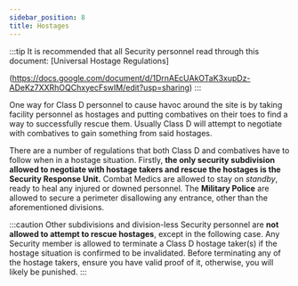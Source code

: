 ```yaml
---
sidebar_position: 8
title: Hostages
---
```


:::tip
It is recommended that all Security personnel read through this document: [Universal Hostage Regulations]

(https://docs.google.com/document/d/1DrnAEcUAkOTaK3xupDz-ADeKz7XXRhOQChxyecFswIM/edit?usp=sharing)
:::

One way for Class D personnel to cause havoc around the site is by taking facility personnel as hostages and putting combatives on their toes to find a way to successfully rescue them. Usually Class D will attempt to negotiate with combatives to gain something from said hostages.

There are a number of regulations that both Class D and combatives have to follow when in a hostage situation. Firstly, **the only security subdivision allowed to negotiate with hostage takers and rescue the hostages is the Security Response Unit.** Combat Medics are allowed to stay on _standby_, ready to heal any injured or downed personnel. The **Military Police** are allowed to secure a perimeter disallowing any entrance, other than the aforementioned divisions.

:::caution
Other subdivisions and division-less Security personnel are **not allowed to attempt to rescue hostages**, except in the following case. Any Security member is allowed to terminate a Class D hostage taker(s) if the hostage situation is confirmed to be invalidated. Before terminating any of the hostage takers, ensure you have valid proof of it, otherwise, you will likely be punished.
:::
